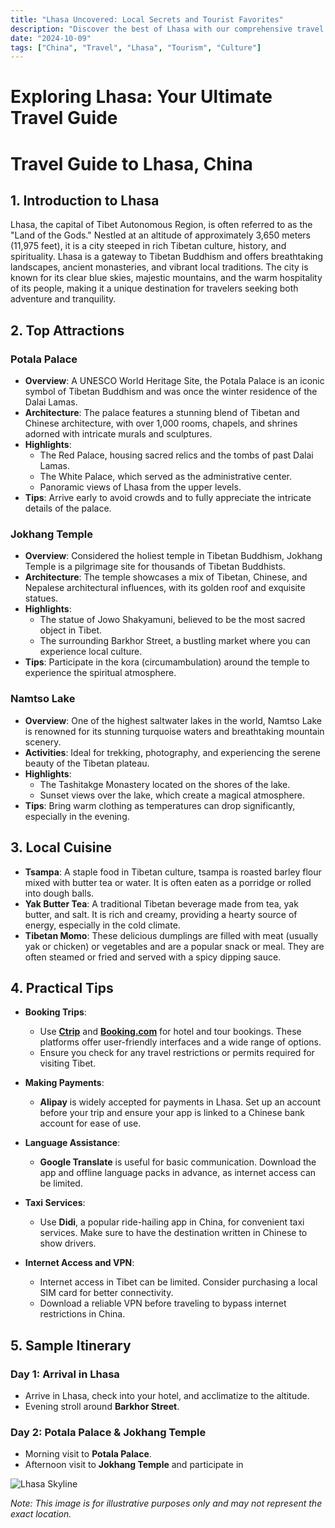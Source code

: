 ```yaml
---
title: "Lhasa Uncovered: Local Secrets and Tourist Favorites"
description: "Discover the best of Lhasa with our comprehensive travel guide. Explore top attractions, savor local cuisine, and get insider tips for an unforgettable Chinese adventure."
date: "2024-10-09"
tags: ["China", "Travel", "Lhasa", "Tourism", "Culture"]
---
```


# Exploring Lhasa: Your Ultimate Travel Guide

# Travel Guide to Lhasa, China

## 1. Introduction to Lhasa
Lhasa, the capital of Tibet Autonomous Region, is often referred to as the "Land of the Gods." Nestled at an altitude of approximately 3,650 meters (11,975 feet), it is a city steeped in rich Tibetan culture, history, and spirituality. Lhasa is a gateway to Tibetan Buddhism and offers breathtaking landscapes, ancient monasteries, and vibrant local traditions. The city is known for its clear blue skies, majestic mountains, and the warm hospitality of its people, making it a unique destination for travelers seeking both adventure and tranquility.

## 2. Top Attractions

### Potala Palace
- **Overview**: A UNESCO World Heritage Site, the Potala Palace is an iconic symbol of Tibetan Buddhism and was once the winter residence of the Dalai Lamas.
- **Architecture**: The palace features a stunning blend of Tibetan and Chinese architecture, with over 1,000 rooms, chapels, and shrines adorned with intricate murals and sculptures.
- **Highlights**:
  - The Red Palace, housing sacred relics and the tombs of past Dalai Lamas.
  - The White Palace, which served as the administrative center.
  - Panoramic views of Lhasa from the upper levels.
- **Tips**: Arrive early to avoid crowds and to fully appreciate the intricate details of the palace.

### Jokhang Temple
- **Overview**: Considered the holiest temple in Tibetan Buddhism, Jokhang Temple is a pilgrimage site for thousands of Tibetan Buddhists.
- **Architecture**: The temple showcases a mix of Tibetan, Chinese, and Nepalese architectural influences, with its golden roof and exquisite statues.
- **Highlights**:
  - The statue of Jowo Shakyamuni, believed to be the most sacred object in Tibet.
  - The surrounding Barkhor Street, a bustling market where you can experience local culture.
- **Tips**: Participate in the kora (circumambulation) around the temple to experience the spiritual atmosphere.

### Namtso Lake
- **Overview**: One of the highest saltwater lakes in the world, Namtso Lake is renowned for its stunning turquoise waters and breathtaking mountain scenery.
- **Activities**: Ideal for trekking, photography, and experiencing the serene beauty of the Tibetan plateau.
- **Highlights**:
  - The Tashitakge Monastery located on the shores of the lake.
  - Sunset views over the lake, which create a magical atmosphere.
- **Tips**: Bring warm clothing as temperatures can drop significantly, especially in the evening.

## 3. Local Cuisine

- **Tsampa**: A staple food in Tibetan culture, tsampa is roasted barley flour mixed with butter tea or water. It is often eaten as a porridge or rolled into dough balls.
- **Yak Butter Tea**: A traditional Tibetan beverage made from tea, yak butter, and salt. It is rich and creamy, providing a hearty source of energy, especially in the cold climate.
- **Tibetan Momo**: These delicious dumplings are filled with meat (usually yak or chicken) or vegetables and are a popular snack or meal. They are often steamed or fried and served with a spicy dipping sauce.

## 4. Practical Tips

- **Booking Trips**: 
  - Use **[Ctrip](https://www.ctrip.com)** and **[Booking.com](https://www.booking.com)** for hotel and tour bookings. These platforms offer user-friendly interfaces and a wide range of options.
  - Ensure you check for any travel restrictions or permits required for visiting Tibet.

- **Making Payments**: 
  - **Alipay** is widely accepted for payments in Lhasa. Set up an account before your trip and ensure your app is linked to a Chinese bank account for ease of use.

- **Language Assistance**: 
  - **Google Translate** is useful for basic communication. Download the app and offline language packs in advance, as internet access can be limited.

- **Taxi Services**: 
  - Use **Didi**, a popular ride-hailing app in China, for convenient taxi services. Make sure to have the destination written in Chinese to show drivers.

- **Internet Access and VPN**: 
  - Internet access in Tibet can be limited. Consider purchasing a local SIM card for better connectivity.
  - Download a reliable VPN before traveling to bypass internet restrictions in China.

## 5. Sample Itinerary

### Day 1: Arrival in Lhasa
- Arrive in Lhasa, check into your hotel, and acclimatize to the altitude.
- Evening stroll around **Barkhor Street**.

### Day 2: Potala Palace & Jokhang Temple
- Morning visit to **Potala Palace**.
- Afternoon visit to **Jokhang Temple** and participate in

<img src="https://source.unsplash.com/1600x900/?Lhasa,cityscape" alt="Lhasa Skyline" loading="lazy">

*Note: This image is for illustrative purposes only and may not represent the exact location.*

